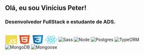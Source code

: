 ## Olá, eu sou Vinícius Peter! 
### Desenvolvedor FullStack e estudante de ADS.

<!-- ![Anurag's GitHub stats](https://github-readme-stats.vercel.app/api?username=ViniciusPeter&show_icons=true&theme=transparent) -->

<div style="display: inline_block"><br>
  <img align="center" alt="Js" height="30" width="40" src="https://raw.githubusercontent.com/devicons/devicon/master/icons/javascript/javascript-plain.svg">
  <img align="center" alt="HTML" height="30" width="40" src="https://raw.githubusercontent.com/devicons/devicon/master/icons/html5/html5-original.svg">
  <img align="center" alt="CSS" height="30" width="40" src="https://raw.githubusercontent.com/devicons/devicon/master/icons/css3/css3-original.svg">
  <img align="center" alt="React" height="30" width="40"  src="https://raw.githubusercontent.com/devicons/devicon/master/icons/react/react-original.svg">
  <img align="center" alt="Sass" height="30" width="40"  src="https://sass-lang.com/assets/img/logos/logo.svg">
  <img align="center" alt="Node" height="30" width="40"  src="https://avatars.githubusercontent.com/u/9950313?s=200&v=4">
  <img align="center" alt="Postgres" height="30" width="40"  src="https://cdn.icon-icons.com/icons2/2415/PNG/512/postgresql_plain_wordmark_logo_icon_146390.png">
  <img align="center" alt="TypeORM" height="30" width="40"  src="https://user-images.githubusercontent.com/62142146/208088732-e168fd64-3e48-4f48-b14d-9d91fa7d99f6.svg">
  <img align="center" alt="MongoDB" height="30" width="40"  src="https://img.icons8.com/?size=100&id=8rKdRqZFLurS&format=png&color=000000">
  <img align="center" alt="Mongoose" height="30" width="40"  src="https://mongoosejs.com/docs/images/mongoose5_62x30_transparent.png">

</div>
  
